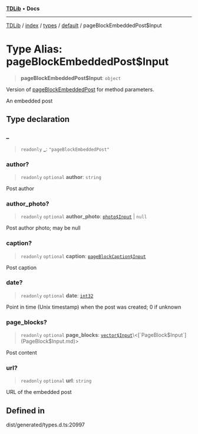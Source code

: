 [**TDLib**](../../../../../../README.md) • **Docs**

***

[TDLib](../../../../../../modules.md) / [index](../../../../../README.md) / [types](../../../README.md) / [default](../README.md) / pageBlockEmbeddedPost$Input

# Type Alias: pageBlockEmbeddedPost$Input

> **pageBlockEmbeddedPost$Input**: `object`

Version of [pageBlockEmbeddedPost](pageBlockEmbeddedPost.md) for method parameters.

An embedded post

## Type declaration

### \_

> `readonly` **\_**: `"pageBlockEmbeddedPost"`

### author?

> `readonly` `optional` **author**: `string`

Post author

### author\_photo?

> `readonly` `optional` **author\_photo**: [`photo$Input`](photo$Input.md) \| `null`

Post author photo; may be null

### caption?

> `readonly` `optional` **caption**: [`pageBlockCaption$Input`](pageBlockCaption$Input.md)

Post caption

### date?

> `readonly` `optional` **date**: [`int32`](int32.md)

Point in time (Unix timestamp) when the post was created; 0 if unknown

### page\_blocks?

> `readonly` `optional` **page\_blocks**: [`vector$Input`](vector$Input.md)\<[`PageBlock$Input`](PageBlock$Input.md)\>

Post content

### url?

> `readonly` `optional` **url**: `string`

URL of the embedded post

## Defined in

dist/generated/types.d.ts:20997
